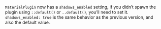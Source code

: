 `MaterialPlugin` now has a `shadows_enabled` setting, if you didn’t spawn the plugin using `::default()` or `..default()`, you’ll need to set it. `shadows_enabled: true` is the same behavior as the previous version, and also the default value.
